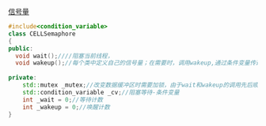 [信号量](https://github.com/Planck-a/serve-in-cpp/blob/master/code/CELLSemaphore.hpp)
```cpp
#include<condition_variable>
class CELLSemaphore
{
public:  
  void wait();////阻塞当前线程，
  void wakeup();//每个类中定义自己的信号量；在需要时，调用wakeup,通过条件变量传递给wait，唤醒当前线程
  
private:	
	std::mutex _mutex;//改变数据缓冲区时需要加锁，由于wait和wakeup的调用先后顺序不确定，防止混乱
	std::condition_variable _cv;//阻塞等待-条件变量	
	int _wait = 0;//等待计数
	int _wakeup = 0;//唤醒计数
}
```
